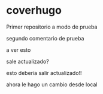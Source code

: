 # coverhugo
Primer repositorio a modo de prueba

segundo comentario de prueba

a ver esto

sale actualizado?

esto debería salir actualizado!!

ahora le hago un cambio desde local